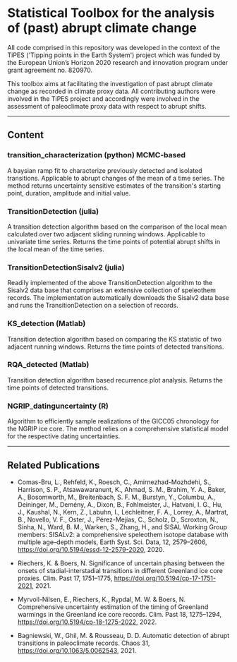 # Statistical Toolbox for the analysis of (past) abrupt climate change

All code comprised in this repository was developed in the
context of the TiPES ('Tipping points in the Earth System')
project which was funded by the European Union’s Horizon 2020
research and innovation program under grant agreement no. 820970.

This toolbox aims at facilitating the investigation of past
abrupt climate change as recorded in climate proxy data. All
contributing authors were involved in the TiPES project and
accordingly were involved in the assessment of paleoclimate proxy
data with respect to abrupt shifts.

-----------------------------------------------------------------

## Content

### transition_characterization (python) MCMC-based

A baysian ramp fit to characterize previously detected and
isolated transitions. Applicable to abrupt changes of the mean of
a time series. The method returns uncertainty sensitive estimates
of the transition's starting point, duration, amplitude and
initial value.

### TransitionDetection (julia)

A transition detection algorithm based on the comparison of the
local mean calculated over two adjacent sliding running windows.
Applicable to univariate time series. Returns the time points of
potential abrupt shifts in the local mean of the time series.

### TransitionDetectionSisalv2 (julia)

Readily implemented of the above TransitionDetection algorithm to
the Sisalv2 data base that comprises an extensive collection of
speleothem records. The implementation automatically downloads
the Sisalv2 data base and runs the TransitionDetection on a
selection of records.

### KS_detection (Matlab)

Transition detection algorithm based on comparing the KS
statistic of two adjacent running windows. Returns the time
points of detected transitions.


### RQA_detected (Matlab)

Transition detection algorithm based recurrence plot analysis.
Returns the time points of detected transitions.

### NGRIP_datinguncertainty (R)

Algorithm to efficiently sample realizations of the GICC05
chronology for the NGRIP ice core. The method relies on a
comprehensive statistical model for the respective dating
uncertainties. 

-----------------------------------------------------------

## Related Publications

* Comas-Bru, L., Rehfeld, K., Roesch, C., Amirnezhad-Mozhdehi, S.,
Harrison, S. P., Atsawawaranunt, K., Ahmad, S. M., Brahim, Y. A.,
Baker, A., Bosomworth, M., Breitenbach, S. F. M., Burstyn, Y.,
Columbu, A., Deininger, M., Demény, A., Dixon, B., Fohlmeister,
J., Hatvani, I. G., Hu, J., Kaushal, N., Kern, Z., Labuhn, I.,
Lechleitner, F. A., Lorrey, A., Martrat, B., Novello, V. F.,
Oster, J., Pérez-Mejías, C., Scholz, D., Scroxton, N., Sinha, N.,
Ward, B. M., Warken, S., Zhang, H., and SISAL Working Group
members: SISALv2: a comprehensive speleothem isotope database
with multiple age–depth models, Earth Syst. Sci. Data, 12,
2579–2606, https://doi.org/10.5194/essd-12-2579-2020, 2020.

* Riechers, K. & Boers, N. Significance of uncertain phasing
between the onsets of stadial-interstadial transitions in
different Greenland ice core proxies. Clim. Past 17, 1751–1775,
https://doi.org/10.5194/cp-17-1751-2021, 2021.

* Myrvoll-Nilsen, E., Riechers, K., Rypdal, M. W. & Boers, N.
Comprehensive uncertainty estimation of the timing of Greenland
warmings in the Greenland ice core records. Clim. Past 18,
1275–1294, https://doi.org/10.5194/cp-18-1275-2022, 2022.

* Bagniewski, W., Ghil, M. & Rousseau, D. D. Automatic detection of
abrupt transitions in paleoclimate records. Chaos 31,
https://doi.org/10.1063/5.0062543, 2021.











